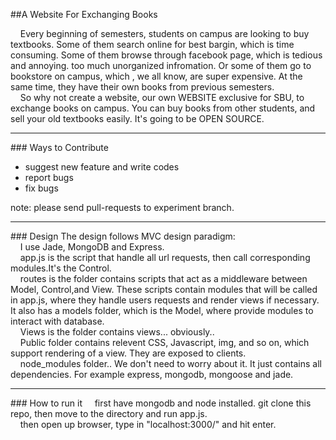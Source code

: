 ##A Website For Exchanging Books

&nbsp;&nbsp;&nbsp;&nbsp;Every beginning of semesters, students on campus are looking to buy textbooks. Some of them search online for best bargin, which is time consuming. Some of them browse through facebook page, which is tedious and annoying. too much unorganized infromation. Or some of them go to bookstore on campus, which , we all know, are super expensive. At the same time, they have their own books from previous semesters.<br>
&nbsp;&nbsp;&nbsp;&nbsp;So why not create a website, our own WEBSITE exclusive for SBU, to exchange books on campus. You can buy books from other students, and sell your old textbooks easily. It's going to be OPEN SOURCE.
<hr>
### Ways to Contribute
<ul>
<li>suggest new feature and write codes</li>
<li>report bugs</li>
<li>fix bugs</li>
</ul>
note: please send pull-requests to experiment branch.
<hr>
### Design
The design follows MVC design paradigm:<br>
&nbsp;&nbsp;&nbsp;&nbsp;I use Jade, MongoDB and Express.<br>
&nbsp;&nbsp;&nbsp;&nbsp;app.js is the script that handle all url requests, then call corresponding modules.It's the Control.<br>
&nbsp;&nbsp;&nbsp;&nbsp;routes is the folder contains scripts that act as a middleware between Model, Control,and View. These scripts contain modules that will be called in app.js, where they handle users requests and render views if necessary. It also has a models folder, which is the Model, where provide modules to interact with database.<br>
&nbsp;&nbsp;&nbsp;&nbsp;Views is the folder contains views... obviously..<br>
&nbsp;&nbsp;&nbsp;&nbsp;Public folder contains relevent CSS, Javascript, img, and so on, which support rendering of a view. They are exposed to clients.<br>
&nbsp;&nbsp;&nbsp;&nbsp;node_modules folder.. We don't need to worry about it. It just contains all dependencies. For example express, mongodb, mongoose and jade.<br>
<hr>
### How to run it
&nbsp;&nbsp;&nbsp;&nbsp;first have mongodb and node installed. git clone this repo, then move to the directory and run app.js. <br>
&nbsp;&nbsp;&nbsp;&nbsp;then open up browser, type in "localhost:3000/" and hit enter.
